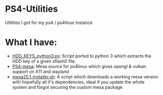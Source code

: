 # PS4-Utilities
Utilities I got for my ps4 / ps4linux instance

# What I have:
- [HDD_KEYS_python3.py](https://github.com/IsaacMvmv/PS4-Utilities/releases/tag/HDD_KEYS_python3): Script ported to python 3 which extracts the HDD key of a given sflash0 file.
- [PS4-mesa](https://github.com/IsaacMvmv/mesa-ps4): Mesa source for ps4linux which gives opengl & vulkan support on X11 and wayland
- [mesa25.1-installer.sh](https://raw.githubusercontent.com/IsaacMvmv/PS4-Utilities/refs/heads/main/scripts/mesa25.1-installer.sh): A script which downloads a working mesa version with hopefully all it's dependencies, ideal if you update the whole system and forgot securing the custom mesa package
